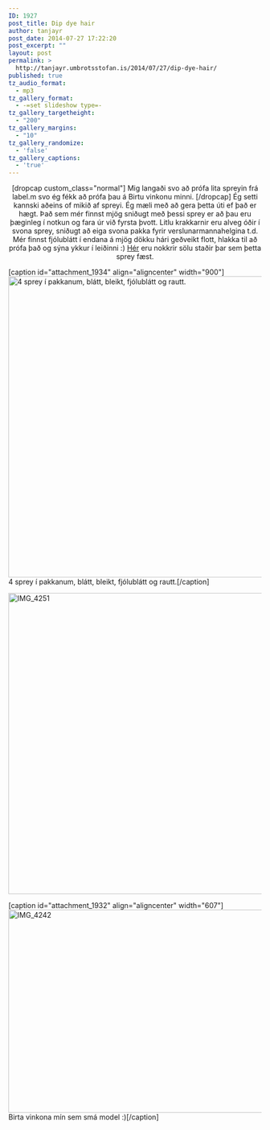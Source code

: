 ```yaml
---
ID: 1927
post_title: Dip dye hair
author: tanjayr
post_date: 2014-07-27 17:22:20
post_excerpt: ""
layout: post
permalink: >
  http://tanjayr.umbrotsstofan.is/2014/07/27/dip-dye-hair/
published: true
tz_audio_format:
  - mp3
tz_gallery_format:
  - -=set slideshow type=-
tz_gallery_targetheight:
  - "200"
tz_gallery_margins:
  - "10"
tz_gallery_randomize:
  - 'false'
tz_gallery_captions:
  - 'true'
---
```

<p style="text-align: center;">[dropcap custom_class="normal"] Mig langaði svo að prófa lita spreyin frá label.m svo ég fékk að prófa þau á Birtu vinkonu minni. [/dropcap] Ég setti kannski aðeins of mikið af spreyi. Ég mæli með að gera þetta úti ef það er hægt. Það sem mér finnst mjög sniðugt með þessi sprey er að þau eru þæginleg í notkun og fara úr við fyrsta þvott. Litlu krakkarnir eru alveg óðir í svona sprey, sniðugt að eiga svona pakka fyrir verslunarmannahelgina t.d.
Mér finnst fjólublátt í endana á mjög dökku hári geðveikt flott, hlakka til að prófa það og sýna ykkur í leiðinni :)
<a title="HÉR" href="https://www.facebook.com/pages/labelm-á-Íslandi/166711310055531?sk=info" target="_blank">Hér</a> eru nokkrir sölu staðir þar sem þetta sprey fæst.
<!--more--></p>


[caption id="attachment_1934" align="aligncenter" width="900"]<img class="size-large wp-image-1934" src="http://www.tanjayr.com/wp-content/uploads/2014/07/IMG_4249-1024x682.jpg" alt="4 sprey í pakkanum, blátt, bleikt, fjólublátt og rautt." width="900" height="599" /> 4 sprey í pakkanum, blátt, bleikt, fjólublátt og rautt.[/caption]

<img class="aligncenter size-large wp-image-1935" src="http://www.tanjayr.com/wp-content/uploads/2014/07/IMG_4251-1024x682.jpg" alt="IMG_4251" width="900" height="599" />

[caption id="attachment_1932" align="aligncenter" width="607"]<img class="wp-image-1932" src="http://www.tanjayr.com/wp-content/uploads/2014/07/IMG_4242-1024x682.jpg" alt="IMG_4242" width="607" height="404" /> Birta vinkona mín sem smá model :)[/caption]